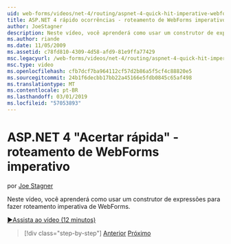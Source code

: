 ```yaml
---
uid: web-forms/videos/net-4/routing/aspnet-4-quick-hit-imperative-webforms-routing
title: ASP.NET 4 rápido ocorrências - roteamento de WebForms imperativo
author: JoeStagner
description: Neste vídeo, você aprenderá como usar um construtor de expressões para fazer roteamento imperativa de WebForms.
ms.author: riande
ms.date: 11/05/2009
ms.assetid: c78fd810-4309-4d58-afd9-81e9ffa77429
msc.legacyurl: /web-forms/videos/net-4/routing/aspnet-4-quick-hit-imperative-webforms-routing
msc.type: video
ms.openlocfilehash: cfb7dcf7ba964112cf57d2b86a5f5cf4c88820e5
ms.sourcegitcommit: 24b1f6decbb17bb22a45166e5fdb0845c65af498
ms.translationtype: MT
ms.contentlocale: pt-BR
ms.lasthandoff: 03/01/2019
ms.locfileid: "57053893"
---
```

<a name="aspnet-4-quick-hit---imperative-webforms-routing"></a>ASP.NET 4 "Acertar rápida" - roteamento de WebForms imperativo
====================
por [Joe Stagner](https://github.com/JoeStagner)

Neste vídeo, você aprenderá como usar um construtor de expressões para fazer roteamento imperativa de WebForms. 

[&#9654;Assista ao vídeo (12 minutos)](https://channel9.msdn.com/Blogs/ASP-NET-Site-Videos/aspnet-4-quick-hit-imperative-webforms-routing)

> [!div class="step-by-step"]
> [Anterior](aspnet-4-quick-hit-permanent-redirect.md)
> [Próximo](aspnet-4-quick-hit-declarative-webforms-routing.md)
